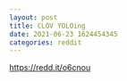 ```yaml
--- 
layout: post 
title: CLOV YOLOing 
date: 2021-06-23 1624454345 
categories: reddit 
--- 
```

https://redd.it/o6cnou